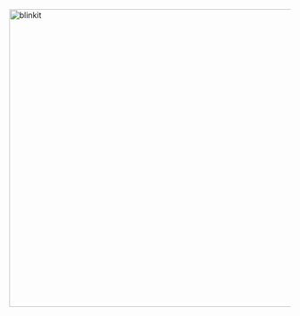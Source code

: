 <img width="1323" height="532" alt="blinkit " src="https://github.com/user-attachments/assets/bb2f9d08-023c-4193-9086-85fa2a3578b3" />
